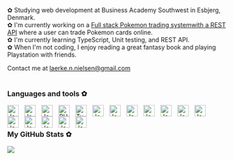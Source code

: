 ✿ Studying web development at Business Academy Southwest in Esbjerg, Denmark.<br/>
✿ I'm currently working on a [Full stack Pokemon trading system](https://github.com/HvadisVal/PokeTrademon)[with a REST API](https://github.com/HvadisVal/PokeTrademonAPI) where a user can trade Pokemon cards online.<br/>
✿ I'm currently learning TypeScript, Unit testing, and REST API.<br/>
✿ When I'm not coding, I enjoy reading a great fantasy book and playing Playstation with friends.

Contact me at laerke.n.nielsen@gmail.com
<br/>
<br/>

### Languages and tools ✿
<img align="left" alt="JavaScript" width="26px" style="padding-right:10px;" src="https://cdn.jsdelivr.net/gh/devicons/devicon@latest/icons/html5/html5-original.svg" />     
<img align="left" alt="JavaScript" width="26px" style="padding-right:10px;" src="https://cdn.jsdelivr.net/gh/devicons/devicon@latest/icons/css3/css3-original.svg" />     
<img align="left" alt="JavaScript" width="26px" style="padding-right:10px;" src="https://cdn.jsdelivr.net/gh/devicons/devicon@latest/icons/javascript/javascript-original.svg" />
<img align="left" alt="PHP" width="26px" style="padding-right:10px;" src="https://cdn.jsdelivr.net/gh/devicons/devicon@latest/icons/php/php-original.svg" /> 
<img align="left" alt="TypeScript" width="26px" style="padding-right:10px;" src="https://cdn.jsdelivr.net/gh/devicons/devicon/icons/typescript/typescript-plain.svg" />
<img align="left" alt="JavaScript" width="26px" style="padding-right:10px;" src="https://cdn.jsdelivr.net/gh/devicons/devicon@latest/icons/firebase/firebase-original.svg" />
<img align="left" alt="JavaScript" width="26px" style="padding-right:10px;" src="https://cdn.jsdelivr.net/gh/devicons/devicon@latest/icons/bootstrap/bootstrap-original.svg" />
<img align="left" alt="JavaScript" width="26px" style="padding-right:10px;" src="https://cdn.jsdelivr.net/gh/devicons/devicon@latest/icons/sass/sass-original.svg" />
<img align="left" alt="JavaScript" width="26px" style="padding-right:10px;" src="https://cdn.jsdelivr.net/gh/devicons/devicon@latest/icons/tailwindcss/tailwindcss-original.svg" />
<img align="left" alt="JavaScript" width="26px" style="padding-right:10px;" src="https://cdn.jsdelivr.net/gh/devicons/devicon@latest/icons/vitejs/vitejs-original.svg" />
<img align="left" alt="JavaScript" width="26px" style="padding-right:10px;" src="https://cdn.jsdelivr.net/gh/devicons/devicon@latest/icons/vuejs/vuejs-original.svg" />
<img align="left" alt="JavaScript" width="26px" style="padding-right:10px;" src="https://cdn.jsdelivr.net/gh/devicons/devicon@latest/icons/laravel/laravel-original.svg" />          
<img align="left" alt="JavaScript" width="26px" style="padding-right:10px;" src="https://cdn.jsdelivr.net/gh/devicons/devicon@latest/icons/wordpress/wordpress-plain.svg" />
<img align="left" alt="JavaScript" width="26px" style="padding-right:10px;" src="https://cdn.jsdelivr.net/gh/devicons/devicon@latest/icons/jenkins/jenkins-original.svg" />
<img align="left" alt="JavaScript" width="26px" style="padding-right:10px;" src="https://cdn.jsdelivr.net/gh/devicons/devicon@latest/icons/mongodb/mongodb-original.svg" />
<img align="left" alt="JavaScript" width="26px" style="padding-right:10px;" src="https://cdn.jsdelivr.net/gh/devicons/devicon@latest/icons/mysql/mysql-original.svg" />
<img align="left" alt="JavaScript" width="26px" style="padding-right:10px;" src="https://cdn.jsdelivr.net/gh/devicons/devicon@latest/icons/figma/figma-original.svg" />
          
          
          
<br/>
<br/>

### My GitHub Stats ✿
![](https://github-readme-stats.vercel.app/api?username=Laerke-Nicole&theme=synthwave&hide_border=false&include_all_commits=false&count_private=false)

<!-- Proudly created with GPRM ( https://gprm.itsvg.in ) -->
